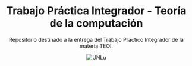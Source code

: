 <h1 align="center">Trabajo Práctica Integrador - Teoría de la computación</h1>

<p align="center">
Repositorio destinado a la entrega del Trabajo Práctico Integrador de la materia TEOI.
</p>

<p align="center">
<img src="https://www.universidades.com.ar/logos/original/logo-universidad-nacional-de-lujan.png" alt="UNLu">
</p>
